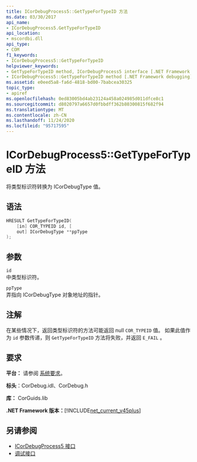 ```yaml
---
title: ICorDebugProcess5::GetTypeForTypeID 方法
ms.date: 03/30/2017
api_name:
- ICorDebugProcess5.GetTypeForTypeID
api_location:
- mscordbi.dll
api_type:
- COM
f1_keywords:
- ICorDebugProcess5::GetTypeForTypeID
helpviewer_keywords:
- GetTypeForTypeID method, ICorDebugProcess5 interface [.NET Framework debugging]
- ICorDebugProcess5::GetTypeForTypeID method [.NET Framework debugging]
ms.assetid: e0eed5a8-fa6d-4818-bd00-7babcea30325
topic_type:
- apiref
ms.openlocfilehash: 0ed83005bd4ab23124a458a024985d011dfce8c1
ms.sourcegitcommit: d8020797a6657d0fbbdff362b80300815f682f94
ms.translationtype: MT
ms.contentlocale: zh-CN
ms.lasthandoff: 11/24/2020
ms.locfileid: "95717595"
---
```

# <a name="icordebugprocess5gettypefortypeid-method"></a>ICorDebugProcess5::GetTypeForTypeID 方法

将类型标识符转换为 ICorDebugType 值。  
  
## <a name="syntax"></a>语法  
  
```cpp  
HRESULT GetTypeForTypeID(  
    [in] COR_TYPEID id, [  
    out] ICorDebugType **ppType  
);  
```  
  
## <a name="parameters"></a>参数  

 `id`  
 中类型标识符。  
  
 `ppType`  
 弄指向 ICorDebugType 对象地址的指针。  
  
## <a name="remarks"></a>注解  

 在某些情况下，返回类型标识符的方法可能返回 null `COR_TYPEID` 值。 如果此值作为 `id` 参数传递，则 `GetTypeForTypeID` 方法将失败，并返回 `E_FAIL` 。  
  
## <a name="requirements"></a>要求  

 **平台：** 请参阅 [系统要求](../../get-started/system-requirements.md)。  
  
 **标头**：CorDebug.idl、CorDebug.h  
  
 **库：** CorGuids.lib  
  
 **.NET Framework 版本：**[!INCLUDE[net_current_v45plus](../../../../includes/net-current-v45plus-md.md)]  
  
## <a name="see-also"></a>另请参阅

- [ICorDebugProcess5 接口](icordebugprocess5-interface.md)
- [调试接口](debugging-interfaces.md)
